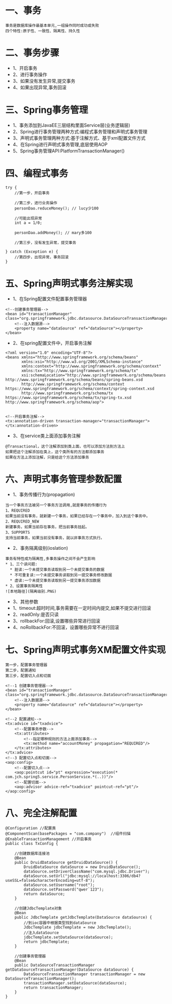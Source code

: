 # 一、事务
````
事务是数据库操作最基本单元,一组操作同时成功或失败
四个特性:原子性、一致性、隔离性、持久性
````
# 二、事务步骤
* 1、开启事务
* 2、进行事务操作
* 3、如果没有发生异常,提交事务
* 4、如果出现异常,事务回滚
# 三、Spring事务管理
* 1、事务添加到JavaEE三层结构里面Service层(业务逻辑层)
* 2、Spring进行事务管理两种方式:编程式事务管理和声明式事务管理
* 3、声明式事务管理两种方式:基于注解方式、基于xml配置文件方式
* 4、在Spring进行声明式事务管理,底层使用AOP
* 5、Spring事务管理API:PlatformTransactionManager()
# 四、编程式事务
````
try {
    //第一步，开启事务
    
    //第二步，进行业务操作
    personDao.reduceMoney(); // lucy少100
    
    //可能出现异常
    int a = 1/0;
    
    personDao.addMoney(); // mary多100
    
    //第三步，没有发生异常，提交事务
    
} catch (Exception e) {
    //第四步，出现异常，事务回滚
}
````
# 五、Spring声明式事务注解实现
* 1、在Spring配置文件配置事务管理器
````
<!--创建事务管理器-->
<bean id="transactionManager" class="org.springframework.jdbc.datasource.DataSourceTransactionManager">
    <!--注入数据源-->
    <property name="dataSource" ref="dataSource"></property>
</bean>
````
* 2、在spring配置文件中，开启事务注解
````
<?xml version="1.0" encoding="UTF-8"?>
<beans xmlns="http://www.springframework.org/schema/beans"
       xmlns:xsi="http://www.w3.org/2001/XMLSchema-instance"
       xmlns:context="http://www.springframework.org/schema/context"
       xmlns:tx="http://www.springframework.org/schema/tx" 
       xsi:schemaLocation="http://www.springframework.org/schema/beans http://www.springframework.org/schema/beans/spring-beans.xsd
       http://www.springframework.org/schema/context https://www.springframework.org/schema/context/spring-context.xsd
       http://www.springframework.org/schema/tx https://www.springframework.org/schema/tx/spring-tx.xsd http://www.springframework.org/schema/aop">


<!--开启事务注解-->
<tx:annotation-driven transaction-manager="transactionManager"></tx:annotation-driven>
````
* 3、在service类上面添加事务注解
````
@Transactional，这个注解添加到类上面，也可以添加方法到方法上
如果把这个注解添加在类上，这个类所有的方法都添加事务
如果在方法上添加注解，只是给这个方法添加事务
````
# 六、声明式事务管理参数配置
* 1、事务传播行为(propagation)
````
当一个事务方法被另一个事务方法调用,就是事务的传播行为
1、REQUIRED
如果当前没有事务，就新建一个事务，如果已经存在一个事务中，加入到这个事务中。
2、REQUIRED_NEW
新建事务，如果当前存在事务，把当前事务挂起。
3、SUPPORTS
支持当前事务，如果当前没有事务，就以非事务方式执行。
````
* 2、事务隔离级别(ioslation)
````
事务有特性成为隔离性,多事务操作之间不会产生影响
* 1、三个读问题:
  * 脏读:一个未提交事务读取到另一个未提交事务的数据
  * 不可重复读:一个未提交事务读取到另一提交事务修改数据
  * 虚读:一个未提交事务读取到另一提交事务添加数据
* 2、设置事务隔离性
![本地路径](隔离级别.PNG)
````
* 3、其他参数
* 1、timeout:超时时间,事务需要在一定时间内提交,如果不提交进行回滚
* 2、readOnly:是否只读
* 3、rollbackFor:回滚,设置哪些异常进行回滚
* 4、noRollbackFor:不回滚，设置哪些异常不进行回滚
# 七、Spring声明式事务XM配置文件实现
````
第一步，配置事务管理器
第二步，配置通知
第三步，配置切入点和切面

<!--1 创建事务管理器-->
<bean id="transactionManager" class="org.springframework.jdbc.datasource.DataSourceTransactionManager">
    <!--注入数据源-->
    <property name="dataSource" ref="dataSource"></property>
</bean>

<!--2 配置通知-->
<tx:advice id="txadvice">
    <!--配置事务参数-->
    <tx:attributes>
        <!--指定哪种规则的方法上面添加事务-->
        <tx:method name="accountMoney" propagation="REQUIRED"/>
    </tx:attributes>
</tx:advice>
<!--3 配置切入点和切面-->
<aop:config>
    <!--配置切入点-->
    <aop:pointcut id="pt" expression="execution(* com.jch.spring5.service.PersonService.*(..))"/>
    <!--配置切面-->
    <aop:advisor advice-ref="txadvice" pointcut-ref="pt"/>
</aop:config>
````
# 八、完全注解配置
````
@Configuration //配置类
@ComponentScan(basePackages = "com.company")  //组件扫描
@EnableTransactionManagement //开启事务
public class TxConfig {

    //创建数据库连接池
    @Bean
    public DruidDataSource getDruidDataSource() {
        DruidDataSource dataSource = new DruidDataSource();
        dataSource.setDriverClassName("com.mysql.jdbc.Driver");
        dataSource.setUrl("jdbc:mysql://localhost:3306/db4?useSSL=false&characterEncoding=utf-8");
        dataSource.setUsername("root");
        dataSource.setPassword("qwer`123");
        return dataSource;
    }

    //创建JdbcTemplate对象
    @Bean
    public JdbcTemplate getJdbcTemplate(DataSource dataSource) {
        //到ioc容器中根据类型找到dataSource
        JdbcTemplate jdbcTemplate = new JdbcTemplate();
        //注入dataSource
        jdbcTemplate.setDataSource(dataSource);
        return jdbcTemplate;
    }

    //创建事务管理器
    @Bean
    public DataSourceTransactionManager getDataSourceTransactionManager(DataSource dataSource) {
        DataSourceTransactionManager transactionManager = new DataSourceTransactionManager();
        transactionManager.setDataSource(dataSource);
        return transactionManager;
    }
}

````